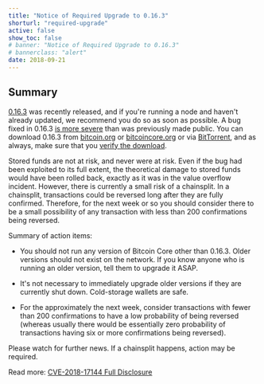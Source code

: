 ```yaml
---
title: "Notice of Required Upgrade to 0.16.3"
shorturl: "required-upgrade"
active: false
show_toc: false
# banner: "Notice of Required Upgrade to 0.16.3"
# bannerclass: "alert"
date: 2018-09-21
---
```


## Summary

[0.16.3](https://bitcoin.org/en/download) was recently released, and if you're
running a node and haven't already updated, we recommend you do so as soon as
possible. A bug fixed in 0.16.3 [is more severe](https://bitcoincore.org/en/2018/09/20/notice/)
than was previously made public. You can download 0.16.3 from [bitcoin.org](https://bitcoin.org/en/download)
or [bitcoincore.org](https://bitcoincore.org/en/download/) or via
[BitTorrent](https://www.reddit.com/r/Bitcoin/wiki/bitcoin_core_bittorrent),
and as always, make sure that you
[verify the download](https://www.reddit.com/r/Bitcoin/wiki/verifying_bitcoin_core).

Stored funds are not at risk, and never were at risk. Even if the bug had been
exploited to its full extent, the theoretical damage to stored funds would have
been rolled back, exactly as it was in the value overflow incident. However,
there is currently a small risk of a chainsplit. In a chainsplit, transactions
could be reversed long after they are fully confirmed. Therefore, for the next
week or so you should consider there to be a small possibility of any
transaction with less than 200 confirmations being reversed.

Summary of action items:

+ You should not run any version of Bitcoin Core other than 0.16.3. Older versions
should not exist on the network. If you know anyone who is running an older
version, tell them to upgrade it ASAP.

+ It's not necessary to immediately upgrade older versions if they are
currently shut down. Cold-storage wallets are safe.

+ For the approximately the next week, consider transactions with fewer than 200
confirmations to have a low probability of being reversed (whereas usually
there would be essentially zero probability of transactions having six or more
confirmations being reversed).

Please watch for further news. If a chainsplit happens, action may be required.

Read more: [CVE-2018-17144 Full Disclosure](https://bitcoincore.org/en/2018/09/20/notice/)
